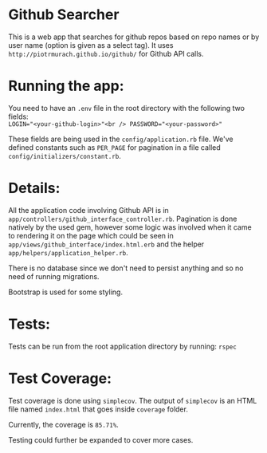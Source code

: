 # Github Searcher

This is a web app that searches for github repos based on repo names or by user name (option is given as a select tag). It uses `http://piotrmurach.github.io/github/` for Github API calls.

# Running the app:
You need to have an `.env` file in the root directory with the following two fields:  
`LOGIN="<your-github-login>"<br />
PASSWORD="<your-password>"`  

These fields are being used in the `config/application.rb` file.
We've defined constants such as `PER_PAGE` for pagination in a file called `config/initializers/constant.rb`.

# Details:
All the application code involving Github API is in `app/controllers/github_interface_controller.rb`.
Pagination is done natively by the used gem, however some logic was involved when it came to rendering it on the page which could be seen in `app/views/github_interface/index.html.erb` and the helper `app/helpers/application_helper.rb`.

There is no database since we don't need to persist anything and so no need of running migrations.

Bootstrap is used for some styling.

# Tests:
Tests can be run from the root application directory by running: 
`rspec`

# Test Coverage:
Test coverage is done using `simplecov`. The output of `simplecov` is an HTML file named `index.html` that goes inside `coverage` folder.

Currently, the coverage is `85.71%`.

Testing could further be expanded to cover more cases.
